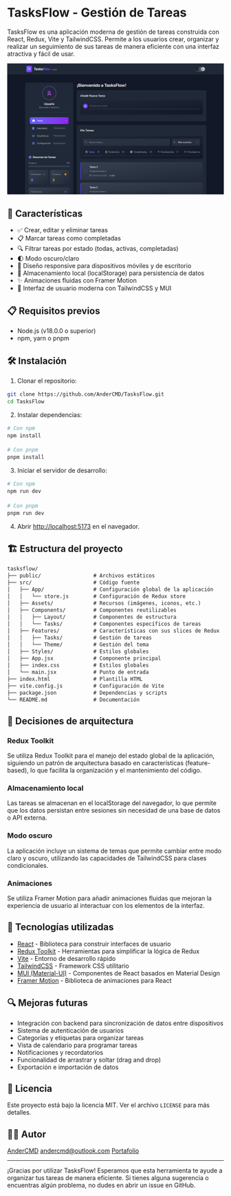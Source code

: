 # TasksFlow - Gestión de Tareas

TasksFlow es una aplicación moderna de gestión de tareas construida con React, Redux, Vite y TailwindCSS. Permite a los usuarios crear, organizar y realizar un seguimiento de sus tareas de manera eficiente con una interfaz atractiva y fácil de usar.

![TasksFlow Screenshot](public/Images/Interfaz.png)

## 🚀 Características

- ✅ Crear, editar y eliminar tareas
- 📋 Marcar tareas como completadas
- 🔍 Filtrar tareas por estado (todas, activas, completadas)
- 🌓 Modo oscuro/claro
- 📱 Diseño responsive para dispositivos móviles y de escritorio
- 💾 Almacenamiento local (localStorage) para persistencia de datos
- ✨ Animaciones fluidas con Framer Motion
- 🎨 Interfaz de usuario moderna con TailwindCSS y MUI

## 📋 Requisitos previos

- Node.js (v18.0.0 o superior)
- npm, yarn o pnpm

## 🛠️ Instalación

1. Clonar el repositorio:
```bash
git clone https://github.com/AnderCMD/TasksFlow.git
cd TasksFlow
```

2. Instalar dependencias:
```bash
# Con npm
npm install

# Con pnpm
pnpm install
```

3. Iniciar el servidor de desarrollo:
```bash
# Con npm
npm run dev

# Con pnpm
pnpm run dev
```

4. Abrir [http://localhost:5173](http://localhost:5173) en el navegador.

## 🏗️ Estructura del proyecto

```
tasksflow/
├── public/                 # Archivos estáticos
├── src/                    # Código fuente
│   ├── App/                # Configuración global de la aplicación
│   │   └── store.js        # Configuración de Redux store
│   ├── Assets/             # Recursos (imágenes, iconos, etc.)
│   ├── Components/         # Componentes reutilizables
│   │   ├── Layout/         # Componentes de estructura
│   │   └── Tasks/          # Componentes específicos de tareas
│   ├── Features/           # Características con sus slices de Redux
│   │   ├── Tasks/          # Gestión de tareas
│   │   └── Theme/          # Gestión del tema
│   ├── Styles/             # Estilos globales
│   ├── App.jsx             # Componente principal
│   ├── index.css           # Estilos globales
│   └── main.jsx            # Punto de entrada
├── index.html              # Plantilla HTML
├── vite.config.js          # Configuración de Vite
├── package.json            # Dependencias y scripts
└── README.md               # Documentación
```

## 🧠 Decisiones de arquitectura

### Redux Toolkit

Se utiliza Redux Toolkit para el manejo del estado global de la aplicación, siguiendo un patrón de arquitectura basado en características (feature-based), lo que facilita la organización y el mantenimiento del código.

### Almacenamiento local

Las tareas se almacenan en el localStorage del navegador, lo que permite que los datos persistan entre sesiones sin necesidad de una base de datos o API externa.

### Modo oscuro

La aplicación incluye un sistema de temas que permite cambiar entre modo claro y oscuro, utilizando las capacidades de TailwindCSS para clases condicionales.

### Animaciones

Se utiliza Framer Motion para añadir animaciones fluidas que mejoran la experiencia de usuario al interactuar con los elementos de la interfaz.

## 🧪 Tecnologías utilizadas

- [React](https://reactjs.org/) - Biblioteca para construir interfaces de usuario
- [Redux Toolkit](https://redux-toolkit.js.org/) - Herramientas para simplificar la lógica de Redux
- [Vite](https://vitejs.dev/) - Entorno de desarrollo rápido
- [TailwindCSS](https://tailwindcss.com/) - Framework CSS utilitario
- [MUI (Material-UI)](https://mui.com/) - Componentes de React basados en Material Design
- [Framer Motion](https://www.framer.com/motion/) - Biblioteca de animaciones para React

## 🔍 Mejoras futuras

- Integración con backend para sincronización de datos entre dispositivos
- Sistema de autenticación de usuarios
- Categorías y etiquetas para organizar tareas
- Vista de calendario para programar tareas
- Notificaciones y recordatorios
- Funcionalidad de arrastrar y soltar (drag and drop)
- Exportación e importación de datos

## 📄 Licencia

Este proyecto está bajo la licencia MIT. Ver el archivo `LICENSE` para más detalles.

## 👨‍💻 Autor

[AnderCMD](https://github.com/AnderCMD)
[andercmd@outlook.com](mailto:andercmd@outlook.com)
[Portafolio](https://andercmd.dev)

---

¡Gracias por utilizar TasksFlow! Esperamos que esta herramienta te ayude a organizar tus tareas de manera eficiente. Si tienes alguna sugerencia o encuentras algún problema, no dudes en abrir un issue en GitHub.
